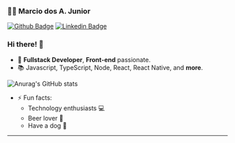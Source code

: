 ### 🤳🏽 Marcio dos A. Junior

[![Github Badge](https://img.shields.io/badge/-Github-000?style=flat-square&logo=Github&logoColor=white&link=https://github.com/marciodajr)](https://github.com/marciodajr)
[![Linkedin Badge](https://img.shields.io/badge/-LinkedIn-blue?style=flat-square&logo=Linkedin&logoColor=white&link=https://www.linkedin.com/in/marciodajr/)](https://www.linkedin.com/in/marciodajr/)

### Hi there! 👋

- 🧙 **Fullstack Developer**, **Front-end** passionate.
- 📚 Javascript, TypeScript, Node, React, React Native, and **more**.

![Anurag's GitHub stats](https://github-readme-stats.vercel.app/api?username=marciodajr&show_icons=true&theme=chartreuse-dark)

- ⚡ Fun facts: 
  - Technology enthusiasts 💻
  - Beer lover 🍺
  - Have a dog 🐶 

---

